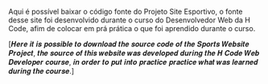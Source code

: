 Aqui é possível baixar o código fonte do Projeto Site Esportivo, o fonte desse site foi desenvolvido durante o curso do Desenvolvedor Web da H Code, afim de colocar em prá
prática o que foi aprendido durante o curso.

[𝑯𝒆𝒓𝒆 𝒊𝒕 𝒊𝒔 𝒑𝒐𝒔𝒔𝒊𝒃𝒍𝒆 𝒕𝒐 𝒅𝒐𝒘𝒏𝒍𝒐𝒂𝒅 𝒕𝒉𝒆 𝒔𝒐𝒖𝒓𝒄𝒆 𝒄𝒐𝒅𝒆 𝒐𝒇 𝒕𝒉𝒆 𝑺𝒑𝒐𝒓𝒕𝒔 𝑾𝒆𝒃𝒔𝒊𝒕𝒆 𝑷𝒓𝒐𝒋𝒆𝒄𝒕, 𝒕𝒉𝒆 𝒔𝒐𝒖𝒓𝒄𝒆 𝒐𝒇 𝒕𝒉𝒊𝒔 𝒘𝒆𝒃𝒔𝒊𝒕𝒆 𝒘𝒂𝒔 𝒅𝒆𝒗𝒆𝒍𝒐𝒑𝒆𝒅 𝒅𝒖𝒓𝒊𝒏𝒈 𝒕𝒉𝒆 𝑯 𝑪𝒐𝒅𝒆 𝑾𝒆𝒃 𝑫𝒆𝒗𝒆𝒍𝒐𝒑𝒆𝒓 𝒄𝒐𝒖𝒓𝒔𝒆, 𝒊𝒏 𝒐𝒓𝒅𝒆𝒓 𝒕𝒐 𝒑𝒖𝒕 𝒊𝒏𝒕𝒐 𝒑𝒓𝒂𝒄𝒕𝒊𝒄𝒆
𝒑𝒓𝒂𝒄𝒕𝒊𝒄𝒆 𝒘𝒉𝒂𝒕 𝒘𝒂𝒔 𝒍𝒆𝒂𝒓𝒏𝒆𝒅 𝒅𝒖𝒓𝒊𝒏𝒈 𝒕𝒉𝒆 𝒄𝒐𝒖𝒓𝒔𝒆.]
